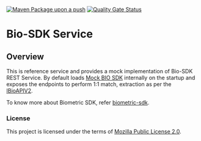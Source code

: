 [![Maven Package upon a push](https://github.com/mosip/biosdk-services/actions/workflows/push_trigger.yml/badge.svg?branch=develop-java21)](https://github.com/mosip/biosdk-services/actions/workflows/push_trigger.yml)
[![Quality Gate Status](https://sonarcloud.io/api/project_badges/measure?branch=develop-java21&project=mosip_biosdk-services&metric=alert_status)](https://sonarcloud.io/dashboard?branch=develop-java21&id=mosip_biosdk-services)

# Bio-SDK Service

## Overview
This is reference service and provides a mock implementation of Bio-SDK REST Service. By default loads [Mock BIO SDK](https://github.com/mosip/mosip-mock-services/tree/master/mock-sdk) internally on the startup and exposes the endpoints to perform 1:1 match, extraction as per the [IBioAPIV2](https://github.com/mosip/bio-utils/blob/master/kernel-biometrics-api/src/main/java/io/mosip/kernel/biometrics/spi/IBioApiV2.java).

To know more about Biometric SDK, refer [biometric-sdk](https://docs.mosip.io/1.2.0/biometrics/biometric-sdk).

### License
This project is licensed under the terms of [Mozilla Public License 2.0](LICENSE).
